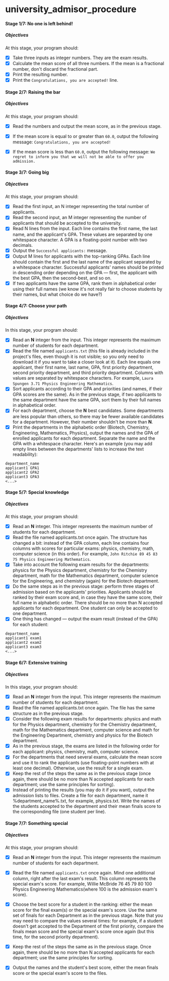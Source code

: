 # university_admisor_procedure

#### Stage 1/7: No one is left behind!

##### Objectives

At this stage, your program should:

- [x] Take three inputs as integer numbers. They are the exam results.
- [x] Calculate the mean score of all three numbers. If the mean is a fractional number, don't discard the fractional part.
- [x] Print the resulting number.
- [x] Print the `Congratulations, you are accepted!` line.

#### Stage 2/7: Raising the bar

##### Objectives

At this stage, your program should:

- [x] Read the numbers and output the mean score, as in the previous stage.
- [x] If the mean score is equal to or greater than `60.0`, output the following message: `Congratulations, you are accepted!`
- [x] If the mean score is less than `60.0`, output the following message: `We regret to inform you that we will not be able to offer you admission.`


#### Stage 3/7: Going big

##### Objectives

At this stage, your program should:

- [x] Read the first input, an N integer representing the total number of applicants.
- [x] Read the second input, an M integer representing the number of applicants that should be accepted to the university.
- [x] Read N lines from the input. Each line contains the first name, the last name, and the applicant's GPA. These values are separated by one whitespace character. A GPA is a floating-point number with two decimals.
- [x] Output the `Successful applicants:` message.
- [x] Output M lines for applicants with the top-ranking GPAs. Each line should contain the first and the last name of the applicant separated by a whitespace character. Successful applicants' names should be printed in descending order depending on the GPA — first, the applicant with the best GPA, then the second-best, and so on.
- [x] If two applicants have the same GPA, rank them in alphabetical order using their full names (we know it's not really fair to choose students by their names, but what choice do we have?)

#### Stage 4/7: Choose your path

##### Objectives

In this stage, your program should:

- [x] Read an **N** integer from the input. This integer represents the maximum number of students for each department.
- [x] Read the file named `applicants.txt` (this file is already included in the project's files, even though it is not visible; so you only need to download it if you want to take a closer look at it). Each line equals one applicant, their first name, last name, GPA, first priority department, second priority department, and third priority department. Columns with values are separated by whitespace characters. For example, `Laura Spungen 3.71 Physics Engineering Mathematics`.
- [x] Sort applicants according to their GPA and priorities (and names, if their GPA scores are the same). As in the previous stage, if two applicants to the same department have the same GPA, sort them by their full names in alphabetical order.
- [x] For each department, choose the **N** best candidates. Some departments are less popular than others, so there may be fewer available candidates for a department. However, their number shouldn't be more than **N**.
- [x] Print the departments in the alphabetic order (Biotech, Chemistry, Engineering, Mathematics, Physics), output the names and the GPA of enrolled applicants for each department. Separate the name and the GPA with a whitespace character. Here's an example (you may add empty lines between the departments' lists to increase the text readability):
```
department_name
applicant1 GPA1
applicant2 GPA2
applicant3 GPA3
<...>
```

#### Stage 5/7: Special knowledge

##### Objectives

At this stage, your program should:

- [x] Read an **N** integer. This integer represents the maximum number of students for each department.
- [x] Read the file named applicants.txt once again. The structure has changed a bit: instead of the GPA column, each line contains four columns with scores for particular exams: physics, chemistry, math, computer science (in this order). For example, `John Ritchie 89 45 83 75 Physics Engineering Mathematics`.
- [x] Take into account the following exam results for the departments: physics for the Physics department, chemistry for the Chemistry department, math for the Mathematics department, computer science for the Engineering, and chemistry (again) for the Biotech department.
- [x] Do the same steps as in the previous stage: perform three stages of admission based on the applicants' priorities. Applicants should be ranked by their exam score and, in case they have the same score, their full name in alphabetic order. There should be no more than N accepted applicants for each department. One student can only be accepted to one department.
- [x] One thing has changed — output the exam result (instead of the GPA) for each student:
```
department_name
applicant1 exam1
applicant2 exam2
applicant3 exam3
<...>
```

#### Stage 6/7: Extensive training

##### Objectives

In this stage, your program should:

- [x] Read an **N** integer from the input. This integer represents the maximum number of students for each department.
- [x] Read the file named applicants.txt once again. The file has the same structure as in the previous stage.
- [x] Consider the following exam results for departments: physics and math for the Physics department, chemistry for the Chemistry department, math for the Mathematics department, computer science and math for the Engineering Department, chemistry and physics for the Biotech department.
- [x] As in the previous stage, the exams are listed in the following order for each applicant: physics, chemistry, math, computer science.
- [x] For the departments that need several exams, calculate the mean score and use it to rank the applicants (use floating-point numbers with at least one decimal). Otherwise, use the result for a single exam.
- [x] Keep the rest of the steps the same as in the previous stage (once again, there should be no more than N accepted applicants for each department; use the same principles for sorting).
- [x] Instead of printing the results (you may do it if you want), output the admission lists to files. Create a file for each department, name it %department_name%.txt, for example, physics.txt. Write the names of the students accepted to the department and their mean finals score to the corresponding file (one student per line).

#### Stage 7/7: Something special

##### Objectives

At this stage, your program should:

- [x] Read an **N** integer from the input. This integer represents the maximum number of students for each department.
- [x] Read the file named `applicants.txt` once again. Mind one additional column, right after the last exam's result. This column represents the special exam's score. For example, Willie McBride 76 45 79 80 100 Physics Engineering Mathematics(where 100 is the admission exam's score).
- [x] Choose the best score for a student in the ranking: either the mean score for the final exam(s) or the special exam's score. Use the same set of finals for each Department as in the previous stage. Note that you may need to compare the values several times: for example, if a student doesn't get accepted to the Department of the first priority, compare the finals mean score and the special exam's score once again (but this time, for the second priority department).
- [x] Keep the rest of the steps the same as in the previous stage. Once again, there should be no more than N accepted applicants for each department; use the same principles for sorting.
- [x] Output the names and the student's best score, either the mean finals score or the special exam's score to the files.







